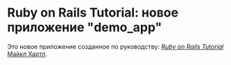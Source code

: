 # Ruby on Rails Tutorial: новое приложение "demo_app"

Это новое приложение созданное по руководству:
[*Ruby on Rails Tutorial*](http://railstutorial.org/)
 [Майкл Хартл](http://michaelhartl.com/).